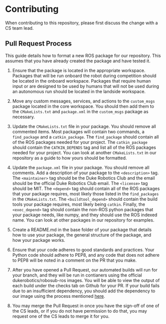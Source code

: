 # Contributing

When contributing to this repository, please first discuss the change with a CS team lead.

## Pull Request Process

This guide details how to format a new ROS package for our repository. This assumes that you have already created the
package and have tested it.

1. Ensure that the package is located in the appropriate workspace. Packages that will be run onboard
   the robot during competition should be located in the onboard workspace. Packages that require 
   human input or are designed to be used by humans that will not be used during an autonomous run 
   should be located in the landside workspace.
   
2. Move any custom messages, services, and actions to the `custom_msgs` package located in the core workspace. You
   should then add them to the `CMakeLists.txt` and `package.xml` in the `custom_msgs` package as necessary.
   
3. Update the `CMakeLists.txt` file in your package. You should remove all commented items. Most packages will contain
   two commands, a `find_package` and a `catkin_package`. The `find_package` should contain all of the ROS packages 
   needed for your project. The `catkin_package` should contain the `CATKIN_DEPENDS` tag and list all of the ROS
   packages needed for your project. You can look at another `CMakeLists.txt` in our repository as a guide to how yours
   should be formatted.
     
4. Update the `package.xml` file in your package. You should remove all comments. Add a description of your package to 
   the  `<description>` tag. The `<maintainer>` tag should be the Duke Robotics Club and the email should be the official
   Duke Robotics Club email. The `<license>` tag should be MIT. The `<depend>` tag should contain all of the ROS packages
   that your package requires, most likely those listed in the `find_packages` in the `CMakeLists.txt`. The
   `<buildtool_depend>` should contain the build tools your package requires, most likely being `catkin`. Finally,
   the `<exec_depend>` tag should contain the non-ROS python packages that your package needs, like numpy, and they 
   should use the ROS indexed name. You can look at other packages in our repository for examples.

5. Create a README.md in the base folder of your package that details how to use your package, the general 
   structure of the package, and how your package works.

6. Ensure that your code adheres to good standards and practices. Your Python code should adhere to PEP8, and any
   code that does not adhere to PEP8 will be noted in a comment on the PR that you make. 

7. After you have opened a Pull Request, our automated builds will run for your branch, and they will be run in
   contianers using the official dukerobotics/robosub-ros images. You will be able to view the
   output of each build under the checks tab on Github for your PR. If your build fails due to an insufficient dependency,
   you should add the dependency to our image using the process mentioned 
   [here](https://github.com/DukeRobotics/robosub-ros-docker/blob/master/CONTRIBUTING.md). 

7. You may merge the Pull Request in once you have the sign-off of one of the CS leads, or if you 
   do not have permission to do that, you may request one of the CS leads to merge it for you.
   